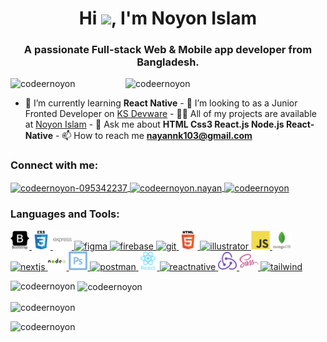 <h1 align="center">Hi <img src="https://raw.githubusercontent.com/MartinHeinz/MartinHeinz/master/wave.gif" width="30px">, I'm Noyon Islam</h1>
<h3 align="center">A passionate Full-stack Web & Mobile app developer from Bangladesh.</h3>
<img
  src="https://cdn.dribbble.com/users/1162077/screenshots/3848914/programmer.gif"
  alt="codeernoyon"
  width="320"
  align="right"
/>

<p align="left">
  <img
    src="https://komarev.com/ghpvc/?username=codernayan&label=Profile%20views&color=0e75b6&style=flat"
    alt="codeernoyon"
  />
</p>

- 🌱 I’m currently learning **React Native** - 👯 I’m looking to as a Junior
Fronted Developer on [KS Devware](https://github.com/ksdevware) - 👨‍💻 All of my
projects are available at
[Noyon Islam]((https://noyonislam.vercel.app/)) - 💬 Ask me
about **HTML Css3 React.js Node.js React-Native** - 📫 How to reach me
**nayannk103@gmail.com**

<h3 align="left">Connect with me:</h3>
<p align="left">
  <a href="https://linkedin.com/in/nayan-islam-095342237" target="blank">
    <img
      align="center"
      src="https://raw.githubusercontent.com/rahuldkjain/github-profile-readme-generator/master/src/images/icons/Social/linked-in-alt.svg"
      alt="codeernoyon-095342237"
      height="20"
      width="30"
  />
</a>
  <a href="https://fb.com/mdmajadulislam.nayan" target="blank">
    <img
      align="center"
      src="https://raw.githubusercontent.com/rahuldkjain/github-profile-readme-generator/master/src/images/icons/Social/facebook.svg"
      alt="codeernoyon.nayan"
      height="20"
      width="30"
  />
</a>
  <a href="https://instagram.com/nayan_.islam" target="blank">
    <img
      align="center"
      src="https://raw.githubusercontent.com/rahuldkjain/github-profile-readme-generator/master/src/images/icons/Social/instagram.svg"
      alt="codeernoyon"
      height="20"
      width="30"
  />
</a>
</p>

<h3 align="left">Languages and Tools:</h3>
<p align="left">
  <a href="https://getbootstrap.com" target="_blank" rel="noreferrer">
    <img
      src="https://raw.githubusercontent.com/devicons/devicon/master/icons/bootstrap/bootstrap-plain-wordmark.svg"
      alt="codeernoyon"
      width="30"
      height="30"
    />
  </a>
  <a href="https://www.w3schools.com/css/" target="_blank" rel="noreferrer">
    <img
      src="https://raw.githubusercontent.com/devicons/devicon/master/icons/css3/css3-original-wordmark.svg"
      alt="css3"
      width="30"
      height="30"
    />
  </a>
  <a href="https://expressjs.com" target="_blank" rel="noreferrer">
    <img
      src="https://raw.githubusercontent.com/devicons/devicon/master/icons/express/express-original-wordmark.svg"
      alt="express"
      width="30"
      height="30"
    />
  </a>
  <a href="https://www.figma.com/" target="_blank" rel="noreferrer">
    <img
      src="https://www.vectorlogo.zone/logos/figma/figma-icon.svg"
      alt="figma"
      width="30"
      height="30"
    />
  </a>
  <a href="https://firebase.google.com/" target="_blank" rel="noreferrer">
    <img
      src="https://www.vectorlogo.zone/logos/firebase/firebase-icon.svg"
      alt="firebase"
      width="30"
      height="30"
    />
  </a>
  <a href="https://git-scm.com/" target="_blank" rel="noreferrer">
    <img
      src="https://www.vectorlogo.zone/logos/git-scm/git-scm-icon.svg"
      alt="git"
      width="30"
      height="30"
    />
  </a>
  <a href="https://www.w3.org/html/" target="_blank" rel="noreferrer">
    <img
      src="https://raw.githubusercontent.com/devicons/devicon/master/icons/html5/html5-original-wordmark.svg"
      alt="html5"
      width="30"
      height="30"
    />
  </a>
  <a
    href="https://www.adobe.com/in/products/illustrator.html"
    target="_blank"
    rel="noreferrer"
  >
    <img
      src="https://www.vectorlogo.zone/logos/adobe_illustrator/adobe_illustrator-icon.svg"
      alt="illustrator"
      width="30"
      height="30"
    />
  </a>
  <a
    href="https://developer.mozilla.org/en-US/docs/Web/JavaScript"
    target="_blank"
    rel="noreferrer"
  >
    <img
      src="https://raw.githubusercontent.com/devicons/devicon/master/icons/javascript/javascript-original.svg"
      alt="javascript"
      width="30"
      height="30"
    />
  </a>
  <a href="https://www.mongodb.com/" target="_blank" rel="noreferrer">
    <img
      src="https://raw.githubusercontent.com/devicons/devicon/master/icons/mongodb/mongodb-original-wordmark.svg"
      alt="mongodb"
      width="30"
      height="30"
    />
  </a>
  <a href="https://nextjs.org/" target="_blank" rel="noreferrer">
    <img
      src="https://cdn.worldvectorlogo.com/logos/nextjs-2.svg"
      alt="nextjs"
      width="30"
      height="30"
    />
  </a>
  <a href="https://nodejs.org" target="_blank" rel="noreferrer">
    <img
      src="https://raw.githubusercontent.com/devicons/devicon/master/icons/nodejs/nodejs-original-wordmark.svg"
      alt="nodejs"
      width="30"
      height="30"
    />
  </a>
  <a href="https://www.photoshop.com/en" target="_blank" rel="noreferrer">
    <img
      src="https://raw.githubusercontent.com/devicons/devicon/master/icons/photoshop/photoshop-line.svg"
      alt="photoshop"
      width="30"
      height="30"
    />
  </a>
  <a href="https://postman.com" target="_blank" rel="noreferrer">
    <img
      src="https://www.vectorlogo.zone/logos/getpostman/getpostman-icon.svg"
      alt="postman"
      width="30"
      height="30"
    />
  </a>
  <a href="https://reactjs.org/" target="_blank" rel="noreferrer">
    <img
      src="https://raw.githubusercontent.com/devicons/devicon/master/icons/react/react-original-wordmark.svg"
      alt="react"
      width="30"
      height="30"
    />
  </a>
  <a href="https://reactnative.dev/" target="_blank" rel="noreferrer">
    <img
      src="https://reactnative.dev/img/header_logo.svg"
      alt="reactnative"
      width="30"
      height="30"
    />
  </a>
  <a href="https://redux.js.org" target="_blank" rel="noreferrer">
    <img
      src="https://raw.githubusercontent.com/devicons/devicon/master/icons/redux/redux-original.svg"
      alt="redux"
      width="30"
      height="30"
    />
  </a>
  <a href="https://sass-lang.com" target="_blank" rel="noreferrer">
    <img
      src="https://raw.githubusercontent.com/devicons/devicon/master/icons/sass/sass-original.svg"
      alt="sass"
      width="30"
      height="30"
    />
  </a>
  <a href="https://tailwindcss.com/" target="_blank" rel="noreferrer">
    <img
      src="https://www.vectorlogo.zone/logos/tailwindcss/tailwindcss-icon.svg"
      alt="tailwind"
      width="30"
      height="30"
    />
  </a>
</p>

<p>
  <img
    align="left"
    src="https://github-readme-stats.vercel.app/api/top-langs?username=codeernoyon&show_icons=true&locale=en&layout=compact"
    alt="codeernoyon"
  />
</p>

<p>
  &nbsp;<img
    align="center"
    src="https://github-readme-stats.vercel.app/api?username=codeernoyon&show_icons=true&locale=en"
    alt="codeernoyon"
  />
</p>

<p>
  <img
    align="center"
    src="https://github-readme-streak-stats.herokuapp.com/?user=codeernoyon&"
    alt="codeernoyon"
  />
</p>
<p>
  <img 
     src="https://activity-graph.herokuapp.com/graph?username=codeernoyon&bg_color=0D1117&color=5BCDEC&line=5BCDEC&point=FFFFFF&hide_border=true" 
     alt="codeernoyon" 
  />
</p>
